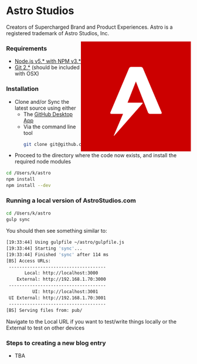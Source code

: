 

# Astro Studios

Creators of Supercharged Brand and Product Experiences. Astro is a registered trademark of Astro Studios, Inc.

<img src="pub/img/logo/square.png" width="300" height="300" style="float: right;">


### Requirements

* [Node.js v5.* with NPM v3.*](https://nodejs.org/en/)
* [Git 2.*](https://git-scm.com/) (should be included with OSX)

### Installation

* Clone and/or Sync the latest source using either 
    * The [GitHub Desktop App](https://desktop.github.com/)
    * Via the command line tool
      ```bash
      git clone git@github.com:acidjazz/astro.git
      ```
* Proceed to the directory where the code now exists, and install the required node modules
```bash
cd /Users/k/astro
npm install
npm install --dev
```
### Running a local version of AstroStudios.com
```bash
cd /Users/k/astro
gulp sync
```
You should then see something similar to:
```bash
[19:33:44] Using gulpfile ~/astro/gulpfile.js
[19:33:44] Starting 'sync'...
[19:33:44] Finished 'sync' after 114 ms
[BS] Access URLs:
 -------------------------------------
       Local: http://localhost:3000
    External: http://192.168.1.70:3000
 -------------------------------------
          UI: http://localhost:3001
 UI External: http://192.168.1.70:3001
 -------------------------------------
[BS] Serving files from: pub/
```
Navigate to the Local URL if you want to test/write things locally or the External to test on other devices

### Steps to creating a new blog entry
* TBA



